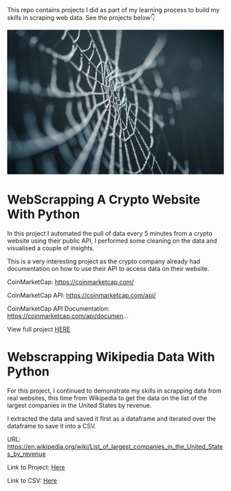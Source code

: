 This repo contains projects I did as part of my learning process to build my skills in scraping web data. See the projects below👇

![](Webscrap.jpg)

# WebScrapping A Crypto Website With Python
In this project I automated the pull of data every 5 minutes from a crypto website using their public API, I performed some cleaning on the data and visualised a couple of insights.

This is a very interesting project as the crypto company already had documentation on how to use their API to access data on their website.

CoinMarketCap: https://coinmarketcap.com/

CoinMarketCap API: https://coinmarketcap.com/api/

CoinMarketCap API Documentation: https://coinmarketcap.com/api/documen...

View full project [HERE](https://github.com/JachimmaChristian/Web_Scrapping_With_Python/blob/main/Web%20Scrapping%20CoinMarketCap%20Using%20their%20public%20API%20with%20Python.ipynb)

# Webscrapping Wikipedia Data With Python
For this project, I continued to demonstrate my skills in scrapping data from real websites, this time from Wikipedia to get the data on the list of the largest companies in the United States by revenue. 

I extracted the data and saved it first as a dataframe and iterated over the dataframe to save it into a CSV.

URL: https://en.wikipedia.org/wiki/List_of_largest_companies_in_the_United_States_by_revenue

Link to Project: [Here](https://github.com/JachimmaChristian/Web_Scrapping_With_Python/blob/main/Webscraping%20Wikipedia%20Data.ipynb)

Link to CSV: [Here](https://github.com/JachimmaChristian/Web_Scrapping_With_Python/blob/main/ScrappingWiki.csv)
